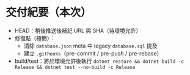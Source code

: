 # 交付紀要（本次）

- HEAD：稍後推送後補記 URL 與 SHA（待環境允許）
- 修復點（極簡）：
  - 清除 `database.json` meta 中 legacy `database.sql` 提及
  - 建立 `.githooks`（pre-commit / pre-push / pre-rebase）
- build/test：將於環境允許後執行 `dotnet restore && dotnet build -c Release && dotnet test --no-build -c Release`
